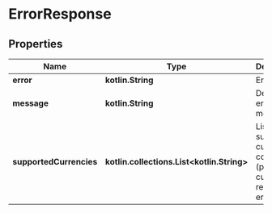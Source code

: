 
# ErrorResponse

## Properties
| Name | Type | Description | Notes |
| ------------ | ------------- | ------------- | ------------- |
| **error** | **kotlin.String** | Error type |  |
| **message** | **kotlin.String** | Detailed error message |  |
| **supportedCurrencies** | **kotlin.collections.List&lt;kotlin.String&gt;** | List of supported currency codes (present in currency-related errors) |  [optional] |



